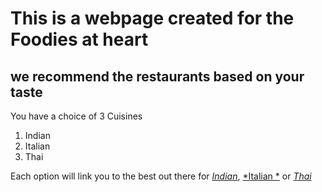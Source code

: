 # This is a webpage created for the Foodies at heart

## we recommend the restaurants based on your taste

You have a choice of 3 Cuisines

1. Indian
2. Italian
3. Thai

Each option will link you to the best out there
for [*Indian*](http://www.bhojanic.com),
[*Italian *](http://www.marechiaros.com) or
[*Thai*](http://www.nahmthaicuisine.com)

